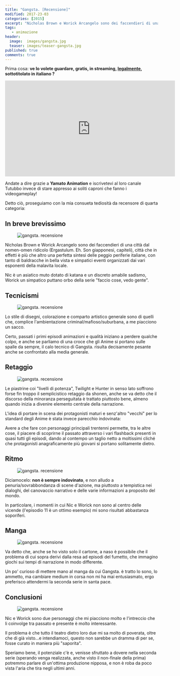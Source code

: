```yaml
---
title: "Gangsta. [Recensione]"
modified: 2017-23-03
categories: [2015]
excerpt: "Nicholas Brown e Worick Arcangelo sono dei faccendieri di una città dal nomen-omen ridicolo (Ergastulum. Eh. Son giapponesi, capiteli), città che in effetti è più che altro una perfetta sintesi delle peggio periferie italiane..."
tags: 
   - animazione
header:  
  image:  images/gangsta.jpg
  teaser: images/teaser-gangsta.jpg
published: true
comments: true
---
```


Prima cosa: **ve lo volete guardare, gratis, in streaming, <u>legalmente</u>, sottotitolato in italiano ?**

<iframe allowfullscreen="" frameborder="0" height="315" src="https://www.youtube.com/embed/videoseries?list=PL8jk9jEnr_73cC5xptCKXC7dLc9zIhvPC" width="560"></iframe>

Andate a dire grazie a **Yamato Animation** e iscrivetevi al loro canale Tutubbo invece di stare appresso ai soliti caproni che fanno i videogameplay!

Detto ciò, proseguiamo con la mia consueta tediosità da recensore di quarta categoria:

## In breve brevissimo

<figure>
<img src='https://1.bp.blogspot.com/-3YA1jQqmcyE/VgkbNTAudQI/AAAAAAAAMuI/AoLiZiferKM/s1600/nic.jpg' alt='gangsta. recensione'>
</figure>

Nicholas Brown e Worick Arcangelo sono dei faccendieri di una città dal nomen-omen ridicolo (Ergastulum. Eh. Son giapponesi, capiteli), città che in effetti è più che altro una perfetta sintesi delle peggio periferie italiane, con tanto di baldracche in bella vista e simpatici eventi organizzati dai vari esponenti della malavita locale.

Nic è un asiatico muto dotato di katana e un discreto amabile sadismo, Worick un simpatico puttano orbo della serie "faccio cose, vedo gente".

## Tecnicismi

<figure>
<img src='https://3.bp.blogspot.com/-hi8plsyTDfg/Vgkbb0yZYUI/AAAAAAAAMuQ/4X9vlBOFDek/s1600/Ab.png' alt='gangsta. recensione'>
</figure>

Lo stile di disegni, colorazione e comparto artistico generale sono di quelli che, complice l'ambientazione criminal/mafioso/suburbana, a me piacciono un sacco.

Certo, passati i primi episodi animazioni e qualità iniziano a perdere qualche colpo, e anche se parliamo di una croce che gli Anime si portano sulle spalle da sempre, il calo tecnico di Gangsta. risulta decisamente pesante anche se confrontato alla media generale.

## Retaggio

<figure>
<img src='https://2.bp.blogspot.com/-MyTFcVImMGA/VgkbATHFLjI/AAAAAAAAMuA/DoXMlOrLPiI/s1600/gangsta.jpg' alt='gangsta. recensione'>
</figure>

Le piastrine coi "livelli di potenza", Twilight e Hunter in senso lato soffrono forse fin troppo il semplicistico retaggio da shonen, anche se va detto che il discorso della minoranza perseguitata è trattato piuttosto bene, almeno quando inizia a divenire elemento centrale della narrazione.

L'idea di portare in scena dei protagonisti maturi e senz'altro "vecchi" per lo standard degli Anime è stata invece parecchio indovinata:  

Avere a che fare con personaggi principali trentenni permette, tra le altre cose, il piacere di scoprirne il passato attraverso i vari flashback presenti in quasi tutti gli episodi, dando al contempo un taglio netto a moltissimi cliché che protagonisti anagraficamente più giovani si portano solitamente dietro.

## Ritmo

<figure>
<img src='https://1.bp.blogspot.com/-8hXYCF-Limw/VgkXg6vS_UI/AAAAAAAAMtk/pXCoQ9a05d0/s1600/gangsta.jpg' alt='gangsta. recensione'>
</figure>

Diciamocelo: **non è sempre indovinato**, e non alludo a penuria/sovrabbondanza di scene d'azione, ma piuttosto a tempistica nei dialoghi, del canovaccio narrativo e delle varie informazioni a proposito del mondo.

In particolare, i momenti in cui Nic e Worick non sono al centro delle vicende (l'episodio 11 è un ottimo esempio) mi sono risultati abbastanza soporiferi.

## Manga

<figure>
<img src='https://2.bp.blogspot.com/-CzX30mC1DhM/VgkalYWyaLI/AAAAAAAAMt4/KYF_7jc2DyE/s1600/gangsta.jpg' alt='gangsta. recensione'>
</figure>

Va detto che, anche se ho visto solo il cartone, a naso è possibile che il problema di cui sopra derivi dalla resa ad episodi del fumetto, che immagino giochi sui tempi di narrazione in modo differente.

Un po' curioso di mettere mano al manga da cui Gangsta. è tratto lo sono, lo ammetto, ma cambiare medium in corsa non mi ha mai entusiasmato, ergo preferisco attendermi la seconda serie in santa pace.

## Conclusioni

<figure>
<img src='https://1.bp.blogspot.com/-RLW48aCFKF8/VgkcFWTYlFI/AAAAAAAAMuY/uWraLFcdyFI/s1600/tumblr_nql95z7Q6K1sah94ho1_1280.jpg' alt='gangsta. recensione'>
</figure>

Nic e Worick sono due personaggi che mi piacciono molto e l'intreccio che li coinvolge tra passato e presente è molto interessante.

Il problema è che tutto il teatro dietro loro due mi sa molto di poverata, oltre che di già visto...e intendiamoci, questo non sarebbe un dramma di per se, fosse curato in maniera più "saporita".

Speriamo bene, il potenziale c'è e, venisse sfruttato a dovere nella seconda serie (sperando venga realizzata, anche visto il non-finale della prima) potremmo parlare di un'ottima produzione nipposa, e non è roba da poco vista l'aria che tira negli ultimi anni.
